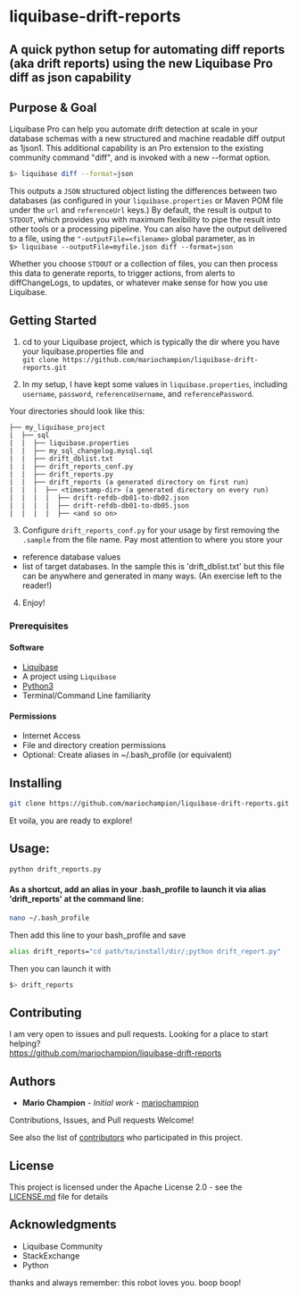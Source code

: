# liquibase-drift-reports
## A quick python setup for automating diff reports (aka drift reports) using the new Liquibase Pro diff as json capability


## Purpose & Goal
Liquibase Pro can help you automate drift detection at scale in your database schemas with a new structured and machine readable diff output as 1json1. This additional capability is an Pro extension to the existing community command "diff", and is invoked with a new --format option.

```bash
$> liquibase diff --format=json
```

This outputs a `JSON` structured object listing the differences between two databases (as configured in your `liquibase.properties` or Maven POM file under the `url` and `referenceUrl` keys.) By default, the result is output to `STDOUT`, which provides you with maximum flexibility to pipe the result into other tools or a processing pipeline. You can also have the output delivered to a file, using the `"-outputFile=<filename>` global parameter, as in  
`$> liquibase --outputFile=myfile.json diff --format=json `

Whether you choose `STDOUT` or a collection of files, you can then process this data to generate reports, to trigger actions, from alerts to diffChangeLogs, to updates, or whatever make sense for how you use Liquibase.




## Getting Started
1. cd to your Liquibase project, which is typically the dir where you have your liquibase.properties file and   
`git clone https://github.com/mariochampion/liquibase-drift-reports.git`

2. In my setup, I have kept some values in `liquibase.properties`, including `username`, `password`, `referenceUsername`, and `referencePassword`.


Your directories should look like this:
```
├── my_liquibase_project
|  ├── sql
|  |  ├── liquibase.properties
|  |  ├── my_sql_changelog.mysql.sql
|  |  ├── drift_dblist.txt
|  |  ├── drift_reports_conf.py
|  |  ├── drift_reports.py
|  |  ├── drift_reports (a generated directory on first run)
|  |  |  ├── <timestamp-dir> (a generated directory on every run)
|  |  |  |  ├── drift-refdb-db01-to-db02.json
|  |  |  |  ├── drift-refdb-db01-to-db05.json
|  |  |  |  ├── <and so on>

```


3. Configure `drift_reports_conf.py` for your usage by first removing the `.sample` from the file name. Pay most attention to where you store your 
* reference database values
* list of target databases. In the sample this is 'drift_dblist.txt' but this file can be anywhere and generated in many ways. (An exercise left to the reader!)

4. Enjoy!

### Prerequisites

#### Software
* [Liquibase](http://liquibase.com/) 
* A project using `Liquibase`
* [Python3](https://www.python.org/downloads/)
* Terminal/Command Line familiarity


#### Permissions
* Internet Access
* File and directory creation permissions
* Optional: Create aliases in ~/.bash_profile (or equivalent)


## Installing

```bash
git clone https://github.com/mariochampion/liquibase-drift-reports.git
```

Et voila, you are ready to explore!

## Usage:
```bash
python drift_reports.py
```
#### As a shortcut, add an alias in your .bash_profile to launch it via alias 'drift_reports' at the command line:
```bash
nano ~/.bash_profile
```

Then add this line to your bash_profile and save
```bash
alias drift_reports="cd path/to/install/dir/;python drift_report.py"
```

Then you can launch it with 
```bash
$> drift_reports
```



## Contributing

I am very open to issues and pull requests. Looking for a place to start helping?<br>
https://github.com/mariochampion/liquibase-drift-reports

## Authors

* **Mario Champion** - *Initial work* - [mariochampion](https://github.com/mariochampion)

Contributions, Issues, and Pull requests Welcome!

See also the list of [contributors](https://github.com/your/project/contributors) who participated in this project.

## License

This project is licensed under the Apache License 2.0 - see the [LICENSE.md](LICENSE.md) file for details

## Acknowledgments

* Liquibase Community
* StackExchange
* Python



thanks and always remember: this robot loves you. 
boop boop!